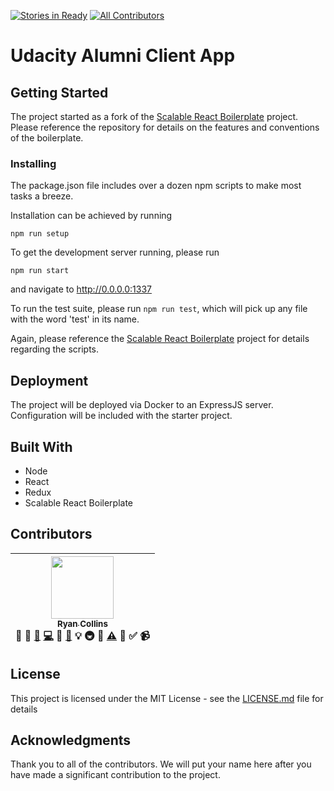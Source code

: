 [![Stories in Ready](https://badge.waffle.io/udacityalumni/alumni-client.png?label=ready&title=Ready)](https://waffle.io/udacityalumni/alumni-client)
[![All Contributors](https://img.shields.io/badge/all_contributors-1-orange.svg?style=flat-square)](#contributors)
# Udacity Alumni Client App

## Getting Started
The project started as a fork of the [Scalable React Boilerplate](https://github.com/RyanCCollins/scalable-react-boilerplate) project.  Please reference the repository for details on the features and conventions of the boilerplate.

### Installing
The package.json file includes over a dozen npm scripts to make most tasks a breeze.

Installation can be achieved by running
```
npm run setup
```

To get the development server running, please run
```
npm run start
```

and navigate to http://0.0.0.0:1337

To run the test suite, please run `npm run test`, which will pick up any file with the word 'test' in its name.

Again, please reference the [Scalable React Boilerplate](https://github.com/RyanCCollins/scalable-react-boilerplate) project for details regarding the scripts.

## Deployment
The project will be deployed via Docker to an ExpressJS server.  Configuration will be included with the starter project.

## Built With
- Node
- React
- Redux
- Scalable React Boilerplate

## Contributors

<!-- ALL-CONTRIBUTORS-LIST:START - Do not remove or modify this section -->
| [<img src="https://avatars.githubusercontent.com/u/13810084?v=3" width="100px;"/><br /><sub>Ryan Collins</sub>](http://www.ryancollins.io)<br />💁 📝 [🐛](https://github.com/udacityalumni/alumni-client/issues?q=author%3ARyanCCollins) [💻](https://github.com/udacityalumni/alumni-client/commits?author=RyanCCollins) 🎨 [📖](https://github.com/udacityalumni/alumni-client/commits?author=RyanCCollins) 💡 🚇 👀 [⚠️](https://github.com/udacityalumni/alumni-client/commits?author=RyanCCollins) 🔧 ✅ 📹 |
| :---: |
<!-- ALL-CONTRIBUTORS-LIST:END -->

## License

This project is licensed under the MIT License - see the [LICENSE.md](LICENSE.md) file for details

## Acknowledgments
Thank you to all of the contributors.  We will put your name here after you have made a significant contribution to the project.
